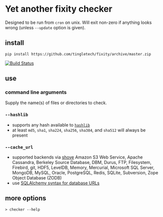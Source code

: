 # Yet another fixity checker

Designed to be run from `cron` on unix.  Will exit non-zero if anything
looks wrong (unless `--update` option is given).

## install
```
pip install https://github.com/tingletech/fixity/archive/master.zip
```

[![Build Status](https://travis-ci.org/tingletech/fixity.svg)](https://travis-ci.org/tingletech/fixity)

## use

### command line arguments

Supply the name(s) of files or directories to check.

### `--hashlib`
 * supports any hash available to [`hashlib`](https://docs.python.org/2/library/hashlib.html#module-hashlib)
 * at least `md5`, `sha1`, `sha224`, `sha256`, `sha384`, and `sha512` will always be present

### `--cache_url`

 * supported backends via [shove](https://pypi.python.org/pypi/shove)
 Amazon S3 Web Service, Apache Cassandra, Berkeley Source Database,
 DBM, Durus, FTP, Filesystem, Firebird, git, HDF5, LevelDB, Memory,
 Mercurial, Microsoft SQL Server, MongoDB, MySQL, Oracle, PostgreSQL,
 Redis, SQLite, Subversion, Zope Object Database (ZODB)
 * use [SQLAlchemy syntax for database URLs](http://docs.sqlalchemy.org/en/rel_0_9/core/engines.html)

## more options
```
> checker --help
```
